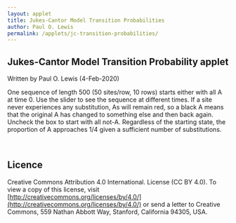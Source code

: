```yaml
---
layout: applet
title: Jukes-Cantor Model Transition Probabilities
author: Paul O. Lewis
permalink: /applets/jc-transition-probabilities/
---
```

## Jukes-Cantor Model Transition Probability applet
Written by Paul O. Lewis (4-Feb-2020)

One sequence of length 500 (50 sites/row, 10 rows) starts either with all A at time 0. 
Use the slider to see the sequence at different times. If a site never experiences any substitution, As will remain red, so a black A means that the original A has changed to something else and then back again. Uncheck the box to start with all not-A. Regardless of the starting state, the proportion of A approaches 1/4 given a sufficient number of substitutions.

<div id="arbitrary"></div>
<div id="details"></div>
<script type="text/javascript">
    // written by Paul O. Lewis 20-Feb-2018, revised 3-Feb-2020

    var prob_same = true;

    // ###########################################################################
    // ############################## svg creation ###############################
    // ###########################################################################

    // width and height of svg
    var w = 1000;
    var h = 600;
    var padding = 80;
    var tmax = 10;          // maximum time along x-axis
    var nincr = 200;        // number of points that slider can visit along x-axis
    var tincr = tmax/nincr; // amount by which t changes each increment
    //console.log("tincr = " + tincr);

    // Select DIV element already created (see above) to hold SVG
    var plot_div = d3.select("div#arbitrary");

    // Create SVG element
    var svg = plot_div.append("svg")
        .attr("width", w)
        .attr("height", h);

    var sequences_group = svg.append("g");

    // Create scale for X axis
    var xscale = d3.scaleLinear()
        .domain([0, tmax])   // recalculated in refreshPlot()
        .range([padding, w - padding]);

    // Create scale for Y axis
    var yscale = d3.scaleLinear()
        .domain([0, 1])
        .range([h - padding, padding]);

    // ###########################################################################
    // ############################## density curve ##############################
    // ###########################################################################

    // transition probability parameters
    var beta = 0.1;

    var brickred = "#B82E2E";
    var nsegments = 100;
    var linedata = [];

    // Create scale for drawing line segments
    var line_scale = d3.scaleBand()
        .domain(d3.range(nsegments+1))
        .range(xscale.domain());

    function pA(b, t) {
        return 0.25 + (prob_same ? 0.75 : -0.25)*Math.exp(-4.0*b*t);
        }

    // Function that recalculates the line segments making up the transition probability curve
    function recalcLineData() {
        linedata = [];
        for (var i = 0; i < nsegments+1; i++) {
            var t = line_scale(i);
            var y = pA(beta, t);
            linedata.push({'x':t, 'y':y});
        }
    }
    recalcLineData();

    // Create path representing density curve
    var lineFunc = d3.line()
        .x(function(d) {return xscale(d.x);})
        .y(function(d) {return yscale(d.y);});

    var density = svg.append("path")
            .attr("id", "density")
            .attr("d", lineFunc(linedata))
            .attr("fill", "none")
            .attr("stroke", brickred)
            .attr("stroke-width", 2)
            .style("pointer-events", "none");   // don't want line intercepting drag events

    // ###########################################################################
    // ############################## x and y axes ###############################
    // ###########################################################################

    // axes labels
    var axis_label_height = 12;
    var axis_label_height_pixels = axis_label_height + "px";
    var xaxis_label_y = h - padding/2;

    // Create x axis
    var xaxis = d3.axisBottom(xscale)
        .ticks(5)
        .tickFormat(d3.format("d"));

    // Add x axis to svg
    svg.append("g")
        .attr("id", "xaxis")
        .attr("class", "axis")
        .attr("transform", "translate(0," + (h - padding) + ")")
        .call(xaxis);

    // Style the x-axis
    svg.selectAll('.axis line, .axis path')
        .style('stroke', 'black')
        .style('fill', 'none')
        .style('stroke-width', '1px')
        .style('shape-rendering', 'crispEdges');
    svg.selectAll('g#xaxis g.tick text')
        .style('font-family', 'Helvetica')
        .style('font-size', axis_label_height_pixels);

    // Text showing current fraction of A
    var xaxis_label = svg.append("text")
        .attr("id", "xaxislabel")
        .attr("x", 0)
        .attr("y", 0)
        .attr("font-family", "Verdana")
        .attr("font-size", param_text_height_pixels)
        .text("time");
    CenterTextAroundPoint(xaxis_label, xscale(tmax/2), xaxis_label_y);

    // Create y axis
    var yaxis = d3.axisLeft(yscale)
        .ticks(4)
        .tickFormat(d3.format(".2f"));

    // Add y axis to svg
    svg.append("g")
        .attr("id", "yaxis")
        .attr("class", "axis")
        .attr("transform", "translate(" + padding + ",0)")
        .call(yaxis);

    // Style the y-axis
    svg.selectAll('.axis line, .axis path')
        .style('stroke', 'black')
        .style('fill', 'none')
        .style('stroke-width', '1px')
        .style('shape-rendering', 'crispEdges');
    svg.selectAll('g#xaxis g.tick text')
        .style('font-family', 'Helvetica')
        .style('font-size', axis_label_height_pixels);

    // ###########################################################################
    // ################## sequence simulation/display ############################
    // ###########################################################################

    // Create a random number generator
    var rnseed = d3.randomUniform(1, 1000)();
    var lot = new Random(rnseed);

    // display of sequence data
    var nucleotide_text_height = 16;
    var nucleotide_text_height_pixels = nucleotide_text_height + "px";
    var base_lookup = ["A", "C", "G", "T"];
    var base_color  = ["red", "blue", "green", "gray", "black", "blue", "green", "gray"];
    var nrows = 10;
    var ncols = 50;
    var xseqs0 = 200;
    var xseqs1 = 800;
    var yseqs0 = 40;
    var yseqs1 = 40 + nrows*nucleotide_text_height;

    // sizing and placement of textual elements
    var param_text_height = 18;
    var param_text_height_pixels = param_text_height + "px";
    var row_height = (padding - axis_label_height)/2; // height of space allotted for help button in pixels
    var stats_y = yseqs1 + nucleotide_text_height;

    // Create scale for x coordinates of sequences
    var seqxscale = d3.scaleLinear()
        .domain([0, ncols-1])
        .range([xseqs0, xseqs1]);

    // Create scale for y coordinates of sequences
    var seqyscale = d3.scaleLinear()
        .domain([0, nrows-1])
        .range([yseqs0, yseqs1]);

    var seqdatavect = null;
    var piA = null;   // piA[k] is fraction of A in simulated data for time increment k
    function simulateData() {
        // Simulate data at time t = 0
        var t = 0;
        seqdatavect = [];
        piA = [];
        var tdata = [];
        piA[0] = (prob_same ? 1.0 : 0.0);
        for (var i = 0; i < nrows; i++) {
            for (var j = 0; j < ncols; j++) {
                if (prob_same)
                    tdata.push({'x':j, 'y':i, 'base':0, 'color':0});
                else {
                    var u = lot.random(0,1);
                    if (u < 1/3) 
                        tdata.push({'x':j, 'y':i, 'base':1, 'color':1});
                    else if (u < 2/3)
                        tdata.push({'x':j, 'y':i, 'base':2, 'color':2});
                    else 
                        tdata.push({'x':j, 'y':i, 'base':3, 'color':3});
                }
            }
        }
        seqdatavect.push(tdata);
        var total = nrows*ncols;
        if (total != seqdatavect[0].length)
            console.log("oops: total = " + total + " but seqdatavect[0].length = " + seqdatavect[0].length);
            
        // Keep track of whether original base at each site has changed
        var changed = [];
        for (var k = 0; k < total; k++)
            changed.push(false);
        
        // Walk through time, updating sequences as we go
        var t0 = 0;
        for (t = tincr; t < tmax; t += tincr) {
            tdata = [];
            freqA = 0.0;
            for (var k = 0; k < total; k++) {
                var tmp = seqdatavect[t0][k];
                var x = tmp.x;
                var y = tmp.y;
                var b = tmp.base;
                var probsame = 0.25 + 0.75*Math.exp(-4.0*beta*tincr);
                var probdiff = 1.0 - probsame;
                var u = lot.random(0,1);
                if (u < probdiff) {
                    //  1.0        2.0        3.0        4.0        5.0
                    //  |          |          |          |          |
                    //  1--------->2--------->3--------->4--------->5          
                    var x = Math.floor(lot.uniform(1,5));
                    b = (b + x) % 4;
                    changed[k] = true;
                }
                if (b == 0)
                    freqA += 1;
                var col = changed[k] ? (b+4) : b;
                tdata.push({'x':x, 'y':y, 'base':b, 'color':col});
            }
            seqdatavect.push(tdata);
            t0 += 1;
            freqA /= total;
            piA.push(freqA);
            //console.log("freqA for t = " + t0 + " = " + piA[t0]);
        }
        //console.log(piA);
    }
    simulateData();
    //console.log(seqdatavect);
    
    var seqdata = null;
    function copyDataForTime(t) {
        // 0.0        0.1        0.2        0.3        0.4
        //  |          |          |          |          |
        //  0--------->1--------->2--------->3--------->4          
        var x = Math.floor(t/tincr);
        if (x == nincr)
            x -= 1;
        //console.log("time unit is " + x);
        seqdata = seqdatavect[x];
    }
    copyDataForTime(0);

    // Create text elements representing nucleotides
    sequences_group.selectAll("text")
        .data(seqdata)
        .enter()
        .append("text")
        .attr("class", "nucleotide")
        .attr("x", function(d) {return seqxscale(d.x)})
        .attr("y", function(d) {return seqyscale(d.y)})
        .attr("stroke", function(d) {return base_color[d.color]})
        .style("pointer-events", "none")   // don't intercept drag events
        .attr("font-family", "Verdana")
        .attr("font-size", nucleotide_text_height_pixels)
        .text(function(d) {return base_lookup[d.base]});

    // Text showing current fraction of A
    var afrac_text = svg.append("text")
        .attr("id", "fractionA")
        .attr("x", 0)
        .attr("y", 0)
        .attr("font-family", "Verdana")
        .attr("font-size", param_text_height_pixels)
        .text("fraction A = " + d3.format(".1f")(piA[0])); // pi is \u03C0
    CenterTextAroundPoint(afrac_text, xscale(tmax/2), stats_y)

    // ###########################################################################
    // ################################ slider ###################################
    // ###########################################################################

    var time = 0;   // slider position
    var slider = svg.append("rect")
        .attr("id", "slider")
        .attr("x", xscale(time)-10)
        .attr("y", yscale(0)-15)
        .attr("width", 20)
        .attr("height", 30)
        .attr("stroke", "blue")
        .attr("fill", d3.color("rgba(0, 0, 128, .4)"));

    var vertical_dotted_line = svg.append("line")
        .attr("id", "vdotted")
        .attr("x1", xscale(time))
        .attr("y1", yscale(0)-15)
        .attr("x2", xscale(time))
        .attr("y2", yscale(pA(beta, time)))
        .attr("stroke", "blue")
        .attr("stroke-dasharray", "2,2,2");

    var horizontal_dotted_line = svg.append("line")
        .attr("id", "hdotted")
        .attr("x1", xscale(time))
        .attr("y1", yscale(pA(beta, time)))
        .attr("x2", xscale(0))
        .attr("y2", yscale(pA(beta, time)))
        .attr("stroke", "blue")
        .attr("stroke-dasharray", "2,2,2");

    // Create drag behavior
    var x_at_drag_start = null;
    var drag = d3.drag()
        .on("start", function(d) {
            x_at_drag_start = d3.event.x;
            d3.event.sourceEvent.stopPropagation();
            d3.select(this).classed("dragging", true);
            //console.log("start drag");
        })
        .on("drag", function(d) {
            var dx = d3.event.x - x_at_drag_start;
            var x0 = xscale(time);
            var x = x0 + dx;
            if (xscale.invert(x) < 0)
                x = xscale(0);
            if (xscale.invert(x) > tmax)
                x = xscale(tmax);
            slider.attr("x", x - 10);
            var t = xscale.invert(x);
            var tindex = Math.floor(t/tincr);
            if (tindex == nincr)
                tindex -= 1;
            //simulateData(t);
            copyDataForTime(t);
            sequences_group.selectAll("text.nucleotide")
                .data(seqdata)
                .attr("stroke", function(d) {return base_color[d.color]})
                .text(function(d) {return base_lookup[d.base]});
            vertical_dotted_line
                .attr("x1", xscale(t))
                .attr("y1", yscale(0)-15)
                .attr("x2", xscale(t))
                .attr("y2", yscale(pA(beta, t)));
            horizontal_dotted_line
                .attr("x1", xscale(t))
                .attr("y1", yscale(pA(beta, t)))
                .attr("x2", xscale(0))
                .attr("y2", yscale(pA(beta, t)));
            afrac_text
                .text("fraction A = " + d3.format(".2f")(piA[tindex])); // pi is \u03C0
            //console.log("slider at time " + t);
        })
        .on("end", function(d) {
            var dx = d3.event.x - x_at_drag_start;
            var x0 = xscale(time);
            var x = x0 + dx;
            if (xscale.invert(x) < 0)
                x = xscale(0);
            if (xscale.invert(x) > tmax)
                x = xscale(tmax);
            time = xscale.invert(x);
            //simulateData(time);
            copyDataForTime(time);
            sequences_group.selectAll("text.nucleotide")
                .data(seqdata)
                .attr("stroke", function(d) {return base_color[d.color]})
                .text(function(d) {return base_lookup[d.base]});
            d3.select(this).classed("dragging", false);
            //console.log("end drag");
        });

    slider.call(drag);

    // ###########################################################################
    // ############################ add controls #################################
    // ###########################################################################

    var details_div = d3.select("div#details")
        .style("display", "block")
        .style("width", "600px")
        .style("margin-left", "10px")
        .style("vertical-align", "top");

    addCheckbox(details_div, "prsame-checkbox", "Start with every site A", true, function() {
        prob_same = d3.select(this).property('checked');
        recalcLineData();
        density.attr("d", lineFunc(linedata));
        time = 0;
        simulateData();
        copyDataForTime(time);
        sequences_group.selectAll("text.nucleotide")
            .data(seqdata)
            .attr("stroke", function(d) {return base_color[d.color]})
            .text(function(d) {return base_lookup[d.base]});
        vertical_dotted_line
            .attr("x1", xscale(time))
            .attr("y1", yscale(0)-15)
            .attr("x2", xscale(time))
            .attr("y2", yscale(pA(beta, time)));
        horizontal_dotted_line
            .attr("x1", xscale(time))
            .attr("y1", yscale(pA(beta, time)))
            .attr("x2", xscale(0))
            .attr("y2", yscale(pA(beta, time)));
        afrac_text
            .text("fraction A = " + d3.format(".2f")(piA[0])); // pi is \u03C0
        slider
            .attr("x", xscale(time)-10);
        });

    addStringDropdown(details_div, "beta-dropdown", "substitution rate", ["0.1", "0.5", "1.0", "10.0"], 0, function() {
        var selected_index = d3.select(this).property('selectedIndex');
        if (selected_index == 0) {
            beta = 0.1;
            }
        else if (selected_index == 1) {
            beta = 0.5;
            }
        else if (selected_index == 2) {
            beta = 1.0;
            }
        else if (selected_index == 3) {
            beta = 10.0;
            }
        else {
            console.log("error: unknown choice; using 1.0");
            beta = 1.0;
            }
        recalcLineData();
        density.attr("d", lineFunc(linedata));
        time = 0;
        simulateData();
        copyDataForTime(time);
        sequences_group.selectAll("text.nucleotide")
            .data(seqdata)
            .attr("stroke", function(d) {return base_color[d.color]})
            .text(function(d) {return base_lookup[d.base]});
        vertical_dotted_line
            .attr("x1", xscale(time))
            .attr("y1", yscale(0)-15)
            .attr("x2", xscale(time))
            .attr("y2", yscale(pA(beta, time)));
        horizontal_dotted_line
            .attr("x1", xscale(time))
            .attr("y1", yscale(pA(beta, time)))
            .attr("x2", xscale(0))
            .attr("y2", yscale(pA(beta, time)));
        afrac_text
            .text("fraction A = " + d3.format(".2f")(piA[0])); // pi is \u03C0
        slider
            .attr("x", xscale(time)-10);
        });

</script>
		
<br/>

## Licence
Creative Commons Attribution 4.0 International.
License (CC BY 4.0). To view a copy of this license, visit
[http://creativecommons.org/licenses/by/4.0/](http://creativecommons.org/licenses/by/4.0/) or send a letter to Creative Commons, 559
Nathan Abbott Way, Stanford, California 94305, USA.